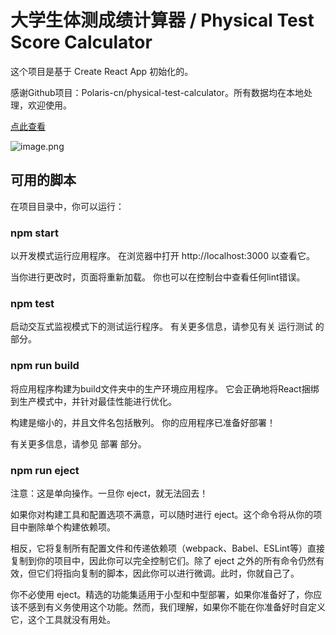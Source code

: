 # 大学生体测成绩计算器 / Physical Test Score Calculator
这个项目是基于 Create React App 初始化的。

感谢Github项目：Polaris-cn/physical-test-calculator。所有数据均在本地处理，欢迎使用。

[点此查看](https://physical-test-rose.vercel.app/)

![image.png](https://s2.loli.net/2023/03/17/KJs5BG9wmtucUbe.png)

## 可用的脚本
在项目目录中，你可以运行：

### npm start
以开发模式运行应用程序。
在浏览器中打开 http://localhost:3000 以查看它。

当你进行更改时，页面将重新加载。
你也可以在控制台中查看任何lint错误。

### npm test
启动交互式监视模式下的测试运行程序。
有关更多信息，请参见有关 运行测试 的部分。

### npm run build
将应用程序构建为build文件夹中的生产环境应用程序。
它会正确地将React捆绑到生产模式中，并针对最佳性能进行优化。

构建是缩小的，并且文件名包括散列。
你的应用程序已准备好部署！

有关更多信息，请参见 部署 部分。

### npm run eject
注意：这是单向操作。一旦你 eject，就无法回去！

如果你对构建工具和配置选项不满意，可以随时进行 eject。这个命令将从你的项目中删除单个构建依赖项。

相反，它将复制所有配置文件和传递依赖项（webpack、Babel、ESLint等）直接复制到你的项目中，因此你可以完全控制它们。除了 eject 之外的所有命令仍然有效，但它们将指向复制的脚本，因此你可以进行微调。此时，你就自己了。

你不必使用 eject。精选的功能集适用于小型和中型部署，如果你准备好了，你应该不感到有义务使用这个功能。然而，我们理解，如果你不能在你准备好时自定义它，这个工具就没有用处。
